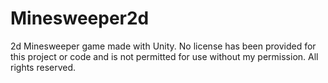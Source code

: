 # Minesweeper2d
2d Minesweeper game made with Unity. No license has been provided for this project or code and is not permitted for use without my permission. All rights reserved.
